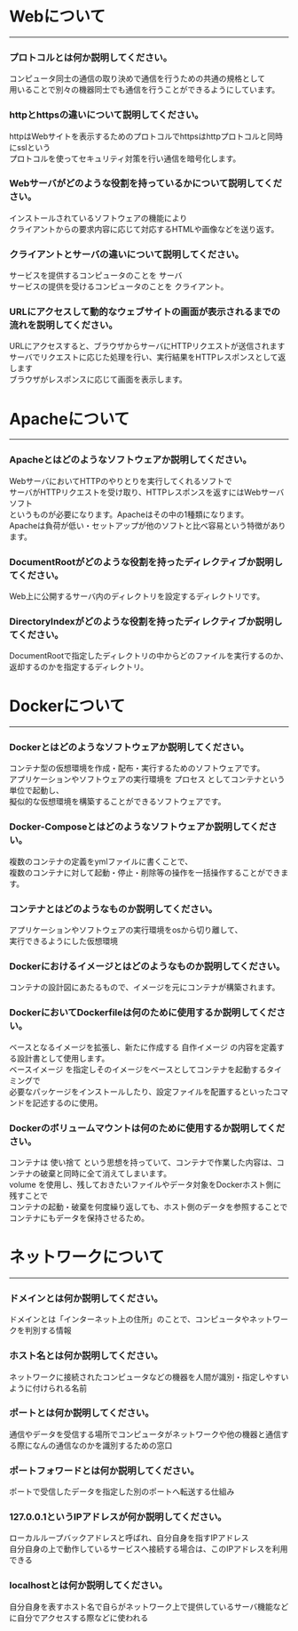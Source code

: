 # Webについて
---
### プロトコルとは何か説明してください。
コンピュータ同士の通信の取り決めで通信を行うための共通の規格として  
用いることで別々の機器同士でも通信を行うことができるようにしています。


### httpとhttpsの違いについて説明してください。
httpはWebサイトを表示するためのプロトコルでhttpsはhttpプロトコルと同時にsslという  
プロトコルを使ってセキュリティ対策を行い通信を暗号化します。


### Webサーバがどのような役割を持っているかについて説明してください。
インストールされているソフトウェアの機能により  
クライアントからの要求内容に応じて対応するHTMLや画像などを送り返す。


### クライアントとサーバの違いについて説明してください。
サービスを提供するコンピュータのことを サーバ  
サービスの提供を受けるコンピュータのことを クライアント。


### URLにアクセスして動的なウェブサイトの画面が表示されるまでの流れを説明してください。
URLにアクセスすると、ブラウザからサーバにHTTPリクエストが送信されます  
サーバでリクエストに応じた処理を行い、実行結果をHTTPレスポンスとして返します  
ブラウザがレスポンスに応じて画面を表示します。



# Apacheについて
---
### Apacheとはどのようなソフトウェアか説明してください。
WebサーバにおいてHTTPのやりとりを実行してくれるソフトで  
サーバがHTTPリクエストを受け取り、HTTPレスポンスを返すにはWebサーバソフト  
というものが必要になります。Apacheはその中の1種類になります。  
Apacheは負荷が低い・セットアップが他のソフトと比べ容易という特徴があります。

### DocumentRootがどのような役割を持ったディレクティブか説明してください。
Web上に公開するサーバ内のディレクトリを設定するディレクトリです。


### DirectoryIndexがどのような役割を持ったディレクティブか説明してください。
DocumentRootで指定したディレクトリの中からどのファイルを実行するのか、  
返却するのかを指定するディレクトリ。



# Dockerについて
---
### Dockerとはどのようなソフトウェアか説明してください。
コンテナ型の仮想環境を作成・配布・実行するためのソフトウェアです。  
アプリケーションやソフトウェアの実行環境を プロセス としてコンテナという単位で起動し、  
擬似的な仮想環境を構築することができるソフトウェアです。

### Docker-Composeとはどのようなソフトウェアか説明してください。
複数のコンテナの定義をymlファイルに書くことで、  
複数のコンテナに対して起動・停止・削除等の操作を一括操作することができます。

### コンテナとはどのようなものか説明してください。
アプリケーションやソフトウェアの実行環境をosから切り離して、  
実行できるようにした仮想環境

### Dockerにおけるイメージとはどのようなものか説明してください。
コンテナの設計図にあたるもので、イメージを元にコンテナが構築されます。


### DockerにおいてDockerfileは何のために使用するか説明してください。
ベースとなるイメージを拡張し、新たに作成する 自作イメージ の内容を定義する設計書として使用します。  
ベースイメージ を指定しそのイメージをベースとしてコンテナを起動するタイミングで  
必要なパッケージをインストールしたり、設定ファイルを配置するといったコマンドを記述するのに使用。

### Dockerのボリュームマウントは何のために使用するか説明してください。
コンテナは 使い捨て という思想を持っていて、コンテナで作業した内容は、コンテナの破棄と同時に全て消えてしまいます。  
volume を使用し、残しておきたいファイルやデータ対象をDockerホスト側に残すことで  
コンテナの起動・破棄を何度繰り返しても、ホスト側のデータを参照することでコンテナにもデータを保持させるため。


# ネットワークについて
---
### ドメインとは何か説明してください。
ドメインとは「インターネット上の住所」のことで、コンピュータやネットワークを判別する情報


### ホスト名とは何か説明してください。
ネットワークに接続されたコンピュータなどの機器を人間が識別・指定しやすいように付けられる名前

### ポートとは何か説明してください。
通信やデータを受信する場所でコンピュータがネットワークや他の機器と通信する際になんの通信なのかを識別するための窓口


### ポートフォワードとは何か説明してください。
ポートで受信したデータを指定した別のポートへ転送する仕組み


### 127.0.0.1というIPアドレスが何か説明してください。
ローカルループバックアドレスと呼ばれ、自分自身を指すIPアドレス  
自分自身の上で動作しているサービスへ接続する場合は、このIPアドレスを利用できる

### localhostとは何か説明してください。
自分自身を表すホスト名で自らがネットワーク上で提供しているサーバ機能などに自分でアクセスする際などに使われる



